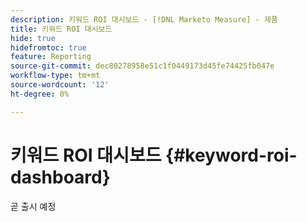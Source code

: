 ```yaml
---
description: 키워드 ROI 대시보드 - [!DNL Marketo Measure] - 제품
title: 키워드 ROI 대시보드
hide: true
hidefromtoc: true
feature: Reporting
source-git-commit: dec80278958e51c1f0449173d45fe74425fb047e
workflow-type: tm+mt
source-wordcount: '12'
ht-degree: 0%

---
```


# 키워드 ROI 대시보드 {#keyword-roi-dashboard}

곧 출시 예정
